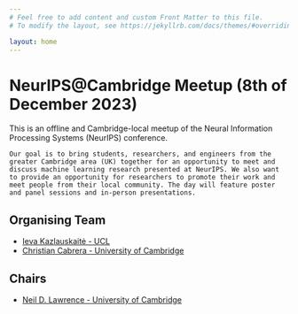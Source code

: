 ```yaml
---
# Feel free to add content and custom Front Matter to this file.
# To modify the layout, see https://jekyllrb.com/docs/themes/#overriding-theme-defaults

layout: home
---
```


<div id="description">
  <h1>NeurIPS@Cambridge Meetup  (8th of December 2023) </h1>
  <p>
    This is an offline and Cambridge-local meetup of the Neural Information Processing Systems (NeurIPS) conference.

    Our goal is to bring students, researchers, and engineers from the greater Cambridge area (UK) together for an opportunity to meet and discuss machine learning research presented at NeurIPS. We also want to provide an opportunity for researchers to promote their work and meet people from their local community. The day will feature poster and panel sessions and in-person presentations.
  </p>
<!--   <p> -->
<!--     <img src="./pics/participants.jpg" alt="Hackathon Participants"> -->
<!--   </p> -->
  <h2>Organising Team</h2>
    <ul>
    <li>
         <a target="_blank" href="https://ievakazlauskaite.github.io/">
          Ieva Kazlauskaitė - UCL
         </a>
      </li>
      <li>
         <a target="_blank" href="">
          Christian Cabrera - University of Cambridge
         </a>
      </li>
    </ul>
	<h2>Chairs</h2>
    <ul>
      <li>
         <a target="_blank" href="">
          Neil D. Lawrence - University of Cambridge
         </a>
      </li>
    </ul>
</div>
